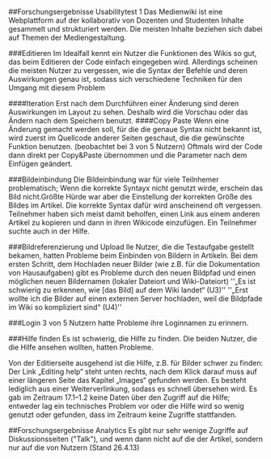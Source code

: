 ##Forschungsergebnisse Usabilitytest 1
Das Medienwiki ist eine Webplattform auf der kollaborativ von Dozenten und Studenten Inhalte gesammelt und strukturiert werden. Die meisten Inhalte beziehen sich dabei auf Themen der Mediengestaltung. 

###Editieren
Im Idealfall kennt ein Nutzer die Funktionen des Wikis so gut, das beim Editieren der Code einfach eingegeben wird. Allerdings scheinen die meisten Nutzer zu vergessen, wie die Syntax der Befehle und deren Auswirkungen genau ist, sodass sich verschiedene Techniken für den Umgang mit diesem Problem 

####Iteration
Erst nach dem Durchführen einer Änderung sind deren Auswirkungen im Layout zu sehen. Deshalb wird die Vorschau oder das Ändern nach dem Speichern benutzt. 
####Copy Paste
Wenn eine Änderung gemacht werden soll, für die die genaue Syntax nicht bekannt ist, wird zuerst im Quellcode anderer Seiten geschaut, die die gewünschte Funktion benutzen. (beobachtet bei 3 von 5 Nutzern)
Oftmals wird der Code dann direkt per Copy&Paste übernommen und die Parameter nach dem Einfügen geändert. 

###Bildeinbindung
Die Bildeinbindung war für viele Teilnhemer problematisch; Wenn die korrekte Syntayx nicht genutzt wirde, erschein das Bild nicht.Größte Hürde war aber die Einstellung der korrekten Größe des Bildes im Artikel. Die korrekte Syntax dafür wird anscheinend oft vergessen. Teilnehmer haben sich meist damit beholfen, einen Link aus einem anderen Artikel zu kopieren und dann in ihren Wikicode einzufügen. Ein Teilnehmer suchte auch in der Hilfe. 

###Bildreferenzierung und Upload
lle Nutzer, die die Testaufgabe gestellt bekamen, hatten Probleme beim Einbinden von Bildern in Artikeln. Bei dem ersten Schritt, dem Hochladen neuer Bilder (wie z.B. für die Dokumentation von Hausaufgaben) gibt es Probleme durch den neuen Bildpfad und einen möglichen neuen Bildernamen (lokaler Dateiort und Wiki-Dateiort) 
''„Es ist schwierig zu erkennen, wie [das Bild] auf dem Wiki landet“ (U3)''
''„Erst wollte ich die Bilder auf einen externen Server hochladen, weil die Bildpfade im Wiki so kompliziert sind“ (U4)''

###Login
3 von 5 Nutzern hatte Probleme ihre Loginnamen zu erinnern. 

###Hilfe finden
Es ist schwierig, die Hilfe zu finden. Die beiden Nutzer, die die Hilfe ansehen wollten, hatten Probleme.

Von der Editierseite ausgehend ist die Hilfe, z.B. für Bilder schwer zu finden: Der Link „Editing help“ steht unten rechts, nach dem Klick darauf muss auf einer längeren Seite das Kapitel „Images“ gefunden werden. Es besteht lediglich aus einer Weiterverlinkung, sodass es schnell übersehen wird. 
Es gab im Zeitraum 17.1–1.2 keine Daten über den Zugriff auf die Hilfe; entweder lag ein technisches Problem vor oder die Hilfe wird so wenig genutzt oder gefunden, dass im Zeitraum keine Zugriffe stattfanden. 

##Forschungsergebnisse Analytics
Es gibt nur sehr wenige Zugriffe auf Diskussionsseiten ("Talk"), und wenn dann nicht auf die der Artikel, sondern nur auf die von Nutzern (Stand 26.4.13)
